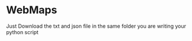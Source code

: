 # WebMaps
Just Download the txt and json file in the same folder you are writing your python script 

